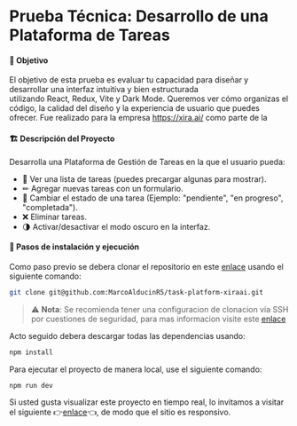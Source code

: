 # Prueba Técnica: Desarrollo de una Plataforma de Tareas

#### 📌 Objetivo

El objetivo de esta prueba es evaluar tu capacidad para diseñar y desarrollar una interfaz intuitiva y bien estructurada utilizando React, Redux, Vite y Dark Mode. Queremos ver cómo organizas el código, la calidad del diseño y la experiencia de usuario que puedes ofrecer. Fue realizado para la empresa https://xira.ai/ como parte de la 

#### 🏗 Descripción del Proyecto

Desarrolla una Plataforma de Gestión de Tareas en la que el usuario pueda:

- 📌 Ver una lista de tareas (puedes precargar algunas para mostrar).
- ✏ Agregar nuevas tareas con un formulario.
- 🔄 Cambiar el estado de una tarea (Ejemplo: "pendiente", "en progreso", "completada").
- ❌ Eliminar tareas.
- 🌗 Activar/desactivar el modo oscuro en la interfaz.

#### 🔧 Pasos de instalación y ejecución

Como paso previo se debera clonar el repositorio en este [enlace](https://github.com/MarcoAlducinR5/task-platform-xiraai "enlace") usando el siguiente comando:

```bash
git clone git@github.com:MarcoAlducinR5/task-platform-xiraai.git
```

> ⚠️ **Nota**: Se recomienda tener una configuracion de clonacion via SSH por cuestiones de seguridad, para mas informacion visite este [enlace](https://docs.github.com/es/get-started/git-basics/about-remote-repositories#cloning-with-ssh-urls "enlace")

Acto seguido debera descargar todas las dependencias usando:

```bash
npm install
```

Para ejecutar el proyecto de manera local, use el siguiente comando:

```bash
npm run dev
```

Si usted gusta visualizar este proyecto en tiempo real, lo invitamos a visitar el siguiente 👉[enlace](https://task-platform-xiraai.vercel.app/ "enlace")👈, de modo que el sitio es responsivo.
